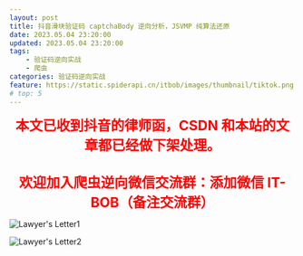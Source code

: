 ```yaml
---
layout: post
title: 抖音滑块验证码 captchaBody 逆向分析，JSVMP 纯算法还原
date: 2023.05.04 23:20:00
updated: 2023.05.04 23:20:00
tags: 
    - 验证码逆向实战
    - 爬虫
categories: 验证码逆向实战
feature: https://static.spiderapi.cn/itbob/images/thumbnail/tiktok.png
# top: 5
---
```


<!-- ![captcha_reverse](https://static.spiderapi.cn/itbob/images/cover/captcha_reverse.png) -->

<strong><center><font color='red' size='5px' weight='bolder'>本文已收到抖音的律师函，CSDN 和本站的文章都已经做下架处理。</font></center></br></strong>

<strong><center><font color='red' size='5px' weight='bolder'>欢迎加入爬虫逆向微信交流群：添加微信 IT-BOB（备注交流群）</font></center></strong>

![Lawyer's Letter1](https://static.spiderapi.cn/itbob/images/article/070/Lawyer'sLetter1.png)

![Lawyer's Letter2](https://static.spiderapi.cn/itbob/images/article/070/Lawyer'sLetter2.png)
